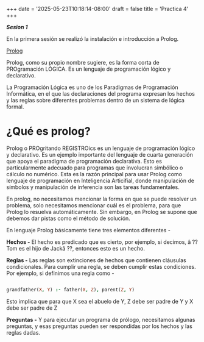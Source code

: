 +++
date = '2025-05-23T10:18:14-08:00'
draft = false
title = 'Practica 4'
+++


***Sesion 1***

En la primera sesión se realizó la instalación e introducción a Prolog.

[Prolog](https://www.swi-prolog.org/download/stable "Descargar Prolog")

Prolog, como su propio nombre sugiere, es la forma corta de PROgramación LÓGICA. Es un lenguaje de programación lógico y declarativo. 

La Programación Lógica es uno de los Paradigmas de Programación Informática, en el que las declaraciones del programa expresan los hechos y las reglas sobre diferentes problemas dentro de un sistema de lógica formal.


# ¿Qué es prolog? #

Prolog o PROgritando REGISTROics es un lenguaje de programación lógico y declarativo. Es un ejemplo importante del lenguaje de cuarta generación que apoya el paradigma de programación declarativa. Esto es particularmente adecuado para programas que involucran simbólico o cálculo no numérico. Esta es la razón principal para usar Prolog como lenguaje de programación en Inteligencia Articifial, donde manipulación de símbolos y manipulación de inferencia son las tareas fundamentales.

En prolog, no necesitamos mencionar la forma en que se puede resolver un problema, solo necesitamos mencionar cuál es el problema, para que Prolog lo resuelva automáticamente. Sin embargo, en Prolog se supone que debemos dar pistas como el método de solución.

En lenguaje Prolog básicamente tiene tres elementos diferentes -

**Hechos -** El hecho es predicado que es cierto, por ejemplo, si decimos, â ?? Tom es el hijo de Jackâ ??, entonces esto es un hecho.

**Reglas -** Las reglas son extinciones de hechos que contienen cláusulas condicionales. Para cumplir una regla, se deben cumplir estas condiciones. Por ejemplo, si definimos una regla como - 

```prolog

grandfather(X, Y) :- father(X, Z), parent(Z, Y)

```

Esto implica que para que X sea el abuelo de Y, Z debe ser padre de Y y X debe ser padre de Z

**Preguntas -** Y para ejecutar un programa de prólogo, necesitamos algunas preguntas, y esas preguntas pueden ser respondidas por los hechos y las reglas dadas.